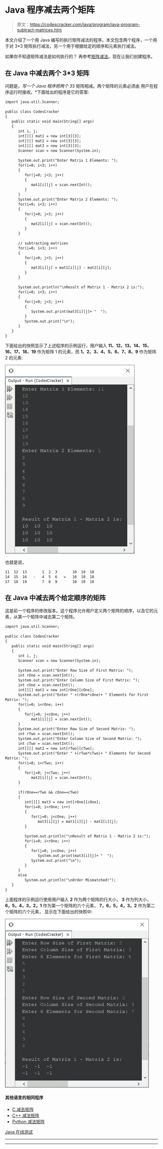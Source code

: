 # Java 程序减去两个矩阵

> 原文：<https://codescracker.com/java/program/java-program-subtract-matrices.htm>

本文介绍了一个用 Java 编写的执行矩阵减法的程序。本文包含两个程序，一个用于对 3*3 矩阵执行减法，另一个用于根据给定的顺序和元素执行减法。

如果你不知道矩阵减法是如何执行的？
再参考[矩阵减法](/nonprog/matrix-subtraction.htm)。现在让我们创建程序。

## 在 Java 中减去两个 3*3 矩阵

问题是，*写一个 Java 程序把两个 3*3 矩阵相减。两个矩阵的元素必须由 用户在程序运行时接收。*下面给出的程序是它的答案:

```
import java.util.Scanner;

public class CodesCracker
{
   public static void main(String[] args)
   {
      int i, j;
      int[][] mat1 = new int[3][3];
      int[][] mat2 = new int[3][3];
      int[][] mat3 = new int[3][3];
      Scanner scan = new Scanner(System.in);

      System.out.print("Enter Matrix 1 Elements: ");
      for(i=0; i<3; i++)
      {
         for(j=0; j<3; j++)
         {
            mat1[i][j] = scan.nextInt();
         }
      }
      System.out.print("Enter Matrix 2 Elements: ");
      for(i=0; i<3; i++)
      {
         for(j=0; j<3; j++)
         {
            mat2[i][j] = scan.nextInt();
         }
      }

      // subtracting matrices
      for(i=0; i<3; i++)
      {
         for(j=0; j<3; j++)
         {
            mat3[i][j] = mat1[i][j] - mat2[i][j];
         }
      }

      System.out.println("\nResult of Matrix 1 - Matrix 2 is:");
      for(i=0; i<3; i++)
      {
         for(j=0; j<3; j++)
         {
            System.out.print(mat3[i][j]+ "  ");
         }
         System.out.print("\n");
      }
   }
}
```

下面给出的快照显示了上述程序的示例运行，用户输入 **11、12、13、14、15、16、17、18、19** 作为矩阵 1 的元素，而 **1、2、3、4、5、6、7、8、9** 作为矩阵 2 的元素:

![java subtract two matrices](img/65f9c9cb4bf86d3df88b692531487791.png)

也就是说，

```
11  12  13       1  2  3       10  10  10
14  15  16   -   4  5  6   =   10  10  10
17  18  19       7  8  9       10  10  10
```

## 在 Java 中减去两个给定顺序的矩阵

这是前一个程序的修改版本。这个程序允许用户定义两个矩阵的顺序，以及它的元素，从第一个矩阵中减去第二个矩阵。

```
import java.util.Scanner;

public class CodesCracker
{
   public static void main(String[] args)
   {
      int i, j;
      Scanner scan = new Scanner(System.in);

      System.out.print("Enter Row Size of First Matrix: ");
      int rOne = scan.nextInt();
      System.out.print("Enter Column Size of First Matrix: ");
      int cOne = scan.nextInt();
      int[][] mat1 = new int[rOne][cOne];
      System.out.print("Enter " +(rOne*cOne)+ " Elements for First Matrix: ");
      for(i=0; i<rOne; i++)
      {
         for(j=0; j<cOne; j++)
            mat1[i][j] = scan.nextInt();
      }
      System.out.print("Enter Row Size of Second Matrix: ");
      int rTwo = scan.nextInt();
      System.out.print("Enter Column Size of Second Matrix: ");
      int cTwo = scan.nextInt();
      int[][] mat2 = new int[rTwo][cTwo];
      System.out.print("Enter " +(rTwo*cTwo)+ " Elements for Second Matrix: ");
      for(i=0; i<rTwo; i++)
      {
         for(j=0; j<cTwo; j++)
            mat2[i][j] = scan.nextInt();
      }

      if(rOne==rTwo && cOne==cTwo)
      {
         int[][] mat3 = new int[rOne][cOne];
         for(i=0; i<rOne; i++)
         {
            for(j=0; j<cOne; j++)
               mat3[i][j] = mat1[i][j] - mat2[i][j];
         }

         System.out.println("\nResult of Matrix 1 - Matrix 2 is:");
         for(i=0; i<rOne; i++)
         {
            for(j=0; j<cOne; j++)
               System.out.print(mat3[i][j]+ "  ");
            System.out.print("\n");
         }
      }
      else
         System.out.println("\nOrder Mismatched!");
   }
}
```

上面程序的示例运行使用用户输入 **2** 作为两个矩阵的行大小， **3** 作为列大小， **6，5，4，3，2，1** 作为第一个矩阵的六个元素， **7，6，5，4，3，2** 作为第二个矩阵的六个元素， 显示在下面给出的快照中:

![matrix subtraction in Java](img/401c38e18ffccb4faa4c5324525c26a2.png)

#### 其他语言的相同程序

*   [C 减去矩阵](/c/program/c-program-subtract-matrices.htm)
*   [C++ 减法矩阵](/cpp/program/cpp-program-subtract-matrices.htm)
*   [Python 减法矩阵](/python/program/python-program-subtract-two-matrices.htm)

[Java 在线测试](/exam/showtest.php?subid=1)

* * *

* * *
